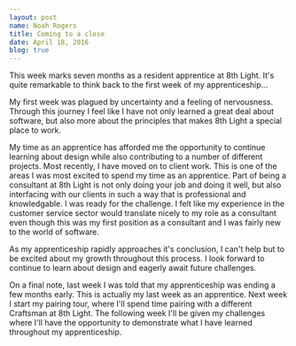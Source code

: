 ```yaml
---
layout: post
name: Noah Rogers
title: Coming to a close
date: April 18, 2016
blog: true
---
```


This week marks seven months as a resident apprentice at 8th Light. It's quite remarkable to think back to the first week of my apprenticeship...

My first week was plagued by uncertainty and a feeling of nervousness. Through this journey I feel like I have not only learned a great deal about software, but also more about the principles that makes 8th Light a special place to work.

My time as an apprentice has afforded me the opportunity to continue learning about design while also contributing to a number of different projects. Most recently, I have moved on to client work. This is one of the areas I was most excited to spend my time as an apprentice. Part of being a consultant at 8th Light is not only doing your job and doing it well, but also interfacing with our clients in such a way that is professional and knowledgable. I was ready for the challenge. I felt like my experience in the customer service sector would translate nicely to my role as a consultant even though this was my first position as a consultant and I was fairly new to the world of software.

As my apprenticeship rapidly approaches it's conclusion, I can't help but to be excited about my growth throughout this process. I look forward to continue to learn about design and eagerly await future challenges.

On a final note, last week I was told that my apprenticeship was ending a few months early. This is actually my last week as an apprentice. Next week I start my pairing tour, where I'll spend time pairing with a different Craftsman at 8th Light. The following week I'll be given my challenges where I'll have the opportunity to demonstrate what I have learned throughout my apprenticeship.

